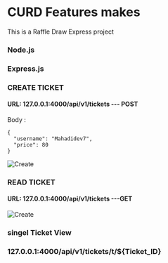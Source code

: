 
# CURD Features makes
This is a Raffle Draw Express project

### Node.js
### Express.js

### CREATE TICKET
#### URL: 127.0.0.1:4000/api/v1/tickets  --- POST
  Body :
  ```
  {
    "username": "Mahadidev7",
    "price": 80
  }
  ```
![Create](https://i.ibb.co/k6C4ddP/Screenshot-1.png)

### READ TICKET
#### URL: 127.0.0.1:4000/api/v1/tickets   ---GET

![Create](https://i.ibb.co/k6C4ddP/Screenshot-1.png)

### singel Ticket View
### 127.0.0.1:4000/api/v1/tickets/t/${Ticket_ID}


